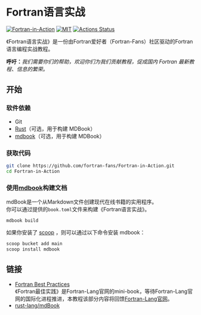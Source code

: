 # Fortran语言实战

[![Fortran-in-Action](https://img.shields.io/badge/Modern--in--Action-v0.1.0-blueviolet)][1]
[![MIT](https://img.shields.io/github/license/fortran-fans/Fortran-in-Action?color=pink)](LICENSE)
[![Actions Status](https://github.com/fortran-fans/Fortran-in-Action/workflows/mdbook/badge.svg)](https://fortran-fans.github.io/Fortran-in-Action/)

《Fortran语言实战》是一份由Fortran爱好者（Fortran-Fans）社区驱动的Fortran语言编程实战教程。

**呼吁：**_我们需要你们的帮助，欢迎你们为我们贡献教程，促成国内 Fortran 最新教程、信息的繁荣。_

[1]: https://github.com/fortran-fans/Fortran-in-Action

## 开始

### 软件依赖

- Git
- [Rust](https://www.rust-lang.org/zh-CN/)（可选，用于构建 MDBook）
- [mdbook](https://github.com/rust-lang/mdBook)（可选，用于构建 MDBook）

### 获取代码

```sh
git clone https://github.com/fortran-fans/Fortran-in-Action.git
cd Fortran-in-Action
```

### 使用[mdbook](https://github.com/rust-lang/mdBook)构建文档

mdBook是一个从Markdown文件创建现代在线书籍的实用程序。<br>
你可以通过提供的`book.toml`文件来构建《Fortran语言实战》。

```
mdbook build
```

如果你安装了 [scoop][1] ，则可以通过以下命令安装 mdbook：

```sh
scoop bucket add main
scoop install mdbook
```

[1]: https://scoop.sh/

## 链接

- [Fortran Best Practices](https://fortran-lang.org/learn/best_practices)<br>
  《Fortran最佳实践》是Fortran-Lang官网的mini-book，等待Fortran-Lang官网的国际化进程推进，本教程该部分内容将回馈[Fortran-Lang官网](https://github.com/fortran-lang/fortran-lang.org)。
- [rust-lang/mdBook](https://github.com/rust-lang/mdBook)